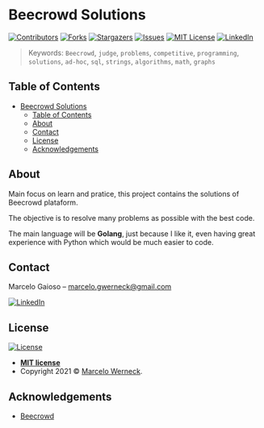 # Beecrowd Solutions

[![Contributors][contributors-shield]][contributors-url]
[![Forks][forks-shield]][forks-url]
[![Stargazers][stars-shield]][stars-url]
[![Issues][issues-shield]][issues-url]
[![MIT License][license-shield]][license-url]
[![LinkedIn][linkedin-shield]][linkedin-url]

> Keywords: `Beecrowd`, `judge`, `problems`, `competitive`, `programming`, `solutions`, `ad-hoc`, `sql`, `strings`, `algorithms`, `math`, `graphs`

<!-- TABLE OF CONTENTS -->
## Table of Contents

- [Beecrowd Solutions](#beecrowd-solutions)
  - [Table of Contents](#table-of-contents)
  - [About](#about)
  - [Contact](#contact)
  - [License](#license)
  - [Acknowledgements](#acknowledgements)

## About

Main focus on learn and pratice, this project contains the solutions of Beecrowd plataform.

The objective is to resolve many problems as possible with the best code.

The main language will be **Golang**, just because I like it, even having great experience with Python which would be much easier to code.

## Contact

Marcelo Gaioso – marcelo.gwerneck@gmail.com

[![LinkedIn][linkedin-shield]][linkedin-url]

## License

[![License](http://img.shields.io/:license-mit-blue.svg?style=flat)](http://badges.mit-license.org)

- **[MIT license](https://opensource.org/licenses/MIT)**
- Copyright 2021 © <a href="https://www.linkedin.com/in/marcelo-gwerneck" target="_blank">Marcelo Werneck</a>.

<!-- ACKNOWLEDGEMENTS -->
## Acknowledgements
* [Beecrowd](https://www.beecrowd.com.br)

<!-- Markdown link -->
[linkedin-shield]: https://img.shields.io/badge/-LinkedIn-black.svg?style=flat&logo=linkedin&colorB=555
[linkedin-url]: https://www.linkedin.com/in/marcelo-gwerneck
[contributors-shield]: https://img.shields.io/github/contributors/kinloth/beecrowd-solutions.svg?style=flat
[contributors-url]: https://github.com/kinloth/beecrowd-solutions/graphs/contributors
[forks-shield]: https://img.shields.io/github/forks/kinloth/beecrowd-solutions.svg?style=flat
[forks-url]: https://github.com/kinloth/beecrowd-solutions/network/members
[stars-shield]: https://img.shields.io/github/stars/kinloth/beecrowd-solutions.svg?style=flat
[stars-url]: https://github.com/kinloth/beecrowd-solutions/stargazers
[issues-shield]: https://img.shields.io/github/issues/kinloth/beecrowd-solutions.svg?style=flat
[issues-url]: https://github.com/kinloth/beecrowd-solutions/issues
[license-shield]: https://img.shields.io/github/license/kinloth/beecrowd-solutions.svg?style=flat
[license-url]: https://github.com/kinloth/beecrowd-solutions/blob/master/LICENSE